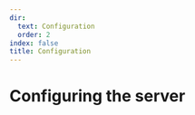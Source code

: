 ```yaml
---
dir:
  text: Configuration
  order: 2
index: false
title: Configuration
---
```


# Configuring the server
